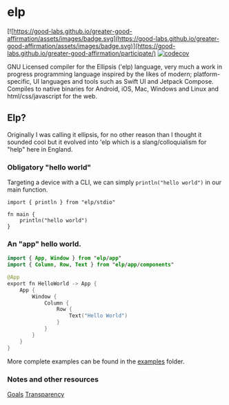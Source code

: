 # elp

[![https://good-labs.github.io/greater-good-affirmation/assets/images/badge.svg](https://good-labs.github.io/greater-good-affirmation/assets/images/badge.svg)](https://good-labs.github.io/greater-good-affirmation/participate/)
[![codecov](https://codecov.io/gh/elp-lang/elp/graph/badge.svg?token=YKcXc1uHNW)](https://codecov.io/gh/elp-lang/elp)

GNU Licensed compiler for the Ellipsis ('elp) language, very much a work in progress programming language inspired by the likes of modern; platform-specific, UI languages and tools such as Swift UI and Jetpack Compose. Compiles to native binaries for Android, iOS, Mac, Windows and Linux and html/css/javascript for the web.


## Elp?

Originally I was calling it ellipsis, for no other reason than I thought it sounded cool but it evolved into 'elp which is a slang/colloquialism for "help" here in England.


### Obligatory "hello world"

Targeting a device with a CLI, we can simply `println("hello world")` in our main function.

```
import { println } from "elp/stdio"

fn main {
    println("hello world")
}
```


### An "app" hello world.

```kotlin
import { App, Window } from "elp/app"
import { Column, Row, Text } from "elp/app/components"

@App
export fn HelloWorld -> App {
	App {
		Window {
			Column {
				Row {
					Text("Hello World")
				}
			}
		}
	}
}
```

More complete examples can be found in the [examples](https://github.com/elp-lang/elpc/tree/main/examples) folder.


### Notes and other resources

[Goals](https://github.com/elp-lang/elp/blob/main/GOALS.md)
[Transparency](https://vsoch.github.io/2019/transparency/)
